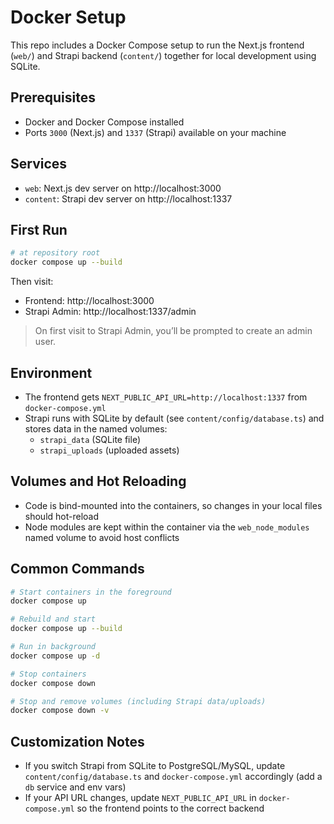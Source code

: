 # Docker Setup

This repo includes a Docker Compose setup to run the Next.js frontend (`web/`) and Strapi backend (`content/`) together for local development using SQLite.

## Prerequisites

- Docker and Docker Compose installed
- Ports `3000` (Next.js) and `1337` (Strapi) available on your machine

## Services

- `web`: Next.js dev server on http://localhost:3000
- `content`: Strapi dev server on http://localhost:1337

## First Run

```bash
# at repository root
docker compose up --build
```

Then visit:
- Frontend: http://localhost:3000
- Strapi Admin: http://localhost:1337/admin

> On first visit to Strapi Admin, you’ll be prompted to create an admin user.

## Environment

- The frontend gets `NEXT_PUBLIC_API_URL=http://localhost:1337` from `docker-compose.yml`
- Strapi runs with SQLite by default (see `content/config/database.ts`) and stores data in the named volumes:
  - `strapi_data` (SQLite file)
  - `strapi_uploads` (uploaded assets)

## Volumes and Hot Reloading

- Code is bind-mounted into the containers, so changes in your local files should hot-reload
- Node modules are kept within the container via the `web_node_modules` named volume to avoid host conflicts

## Common Commands

```bash
# Start containers in the foreground
docker compose up

# Rebuild and start
docker compose up --build

# Run in background
docker compose up -d

# Stop containers
docker compose down

# Stop and remove volumes (including Strapi data/uploads)
docker compose down -v
```

## Customization Notes

- If you switch Strapi from SQLite to PostgreSQL/MySQL, update `content/config/database.ts` and `docker-compose.yml` accordingly (add a `db` service and env vars)
- If your API URL changes, update `NEXT_PUBLIC_API_URL` in `docker-compose.yml` so the frontend points to the correct backend
